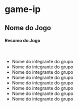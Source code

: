 # game-ip

<h2> Nome do Jogo </h2>

<h4> Resumo do Jogo </h4>

<br />

<ul>
  <li> Nome do integrante do grupo </li>
  <li> Nome do integrante do grupo </li>
  <li> Nome do integrante do grupo </li>
  <li> Nome do integrante do grupo </li>
  <li> Nome do integrante do grupo </li>
  <li> Nome do integrante do grupo </li>
  <li> Nome do integrante do grupo </li>
  <li> Nome do integrante do grupo </li>
</u>
